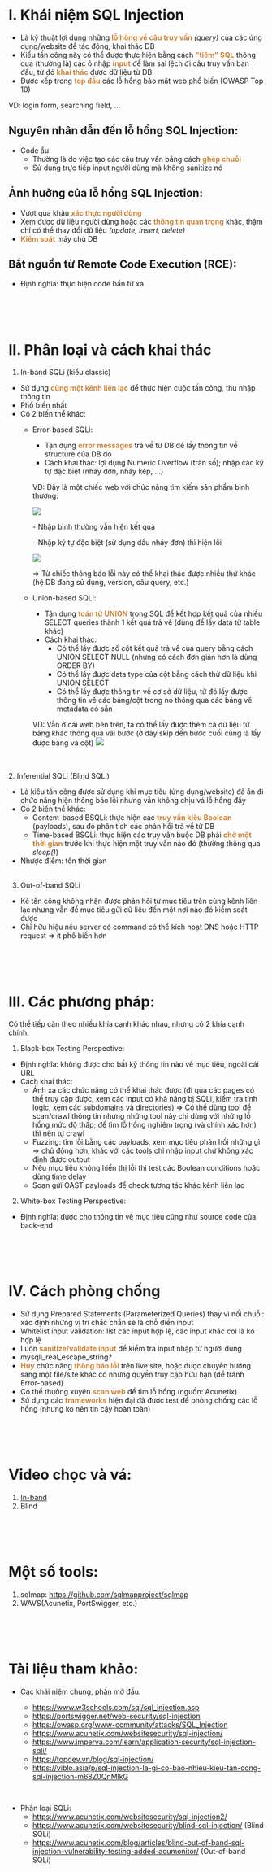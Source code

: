 # I. Khái niệm SQL Injection
* Là kỹ thuật lợi dụng những <strong style="color: #ca853c;">lỗ hổng về câu truy vấn</strong> _(query)_ của các ứng dụng/website để tác động, khai thác DB
* Kiểu tấn công này có thể được thực hiện bằng cách <strong style="color: #ca853c">"tiêm" SQL</strong> thông qua (thường là) các ô nhập <strong style="color: #ca853c">input</strong> để làm sai lệch đi câu truy vấn ban đầu, từ đó <strong style="color: #ca853c">khai thác</strong> được dữ liệu từ DB
* Được xếp trong <strong style="color: #ca853c">top đầu</strong> các lỗ hổng bảo mật web phổ biến (OWASP Top 10)

VD: login form, searching field, ...

## Nguyên nhân dẫn đến lỗ hổng SQL Injection:
* Code ẩu
    * Thường là do việc tạo các câu truy vấn bằng cách <strong style="color: #ca853c">ghép chuỗi</strong>
    * Sử dụng trực tiếp input người dùng mà không sanitize nó

## Ảnh hưởng của lỗ hổng SQL Injection:
* Vượt qua khâu <strong style="color: #ca853c">xác thực người dùng</strong>
* Xem được dữ liệu người dùng hoặc các <strong style="color: #ca853c">thông tin quan trọng</strong> khác, thậm chí có thể thay đổi dữ liệu _(update, insert, delete)_
* <strong style="color: #ca853c">Kiểm soát</strong> máy chủ DB

## Bắt nguồn từ Remote Code Execution (RCE):
* Định nghĩa: thực hiện code bẩn từ xa 

<br><br><br>

# II. Phân loại và cách khai thác
1. In-band SQLi (kiểu classic)
* Sử dụng <strong style="color: #ca853c">cùng một kênh liên lạc</strong> để thực hiện cuộc tấn công, thu nhập thông tin
* Phổ biến nhất
* Có 2 biến thể khác:
    * Error-based SQLi: 
        * Tận dụng <strong style="color: #ca853c">error messages</strong> trả về từ DB để lấy thông tin về structure của DB đó
        * Cách khai thác: lợi dụng Numeric Overflow (tràn số); nhập các ký tự đặc biệt (nháy đơn, nháy kép, ...)
        <p>VD: Đây là một chiếc web với chức năng tìm kiếm sản phẩm bình thường:</p>
        <img src="./source/img/1.png">
        <p>- Nhập bình thường vẫn hiện kết quả</p>
        <p>- Nhập ký tự đặc biệt (sử dụng dấu nháy đơn) thì hiện lỗi</p>
        <img src="./source/img/2.png">
        <p>=> Từ chiếc thông báo lỗi này có thể khai thác được nhiều thứ khác (hệ DB đang sử dụng, version, câu query, etc.)</p>

    * Union-based SQLi:
        * Tận dụng <strong style="color: #ca853c">toán tử UNION</strong> trong SQL để kết hợp kết quả của nhiều SELECT queries thành 1 kết quả trả về (dùng để lấy data từ table khác)
        * Cách khai thác: 
            * Có thể lấy được số cột kết quả trả về của query bằng cách UNION SELECT NULL (nhưng có cách đơn giản hơn là dùng ORDER BY)
            * Có thể lấy được data type của cột bằng cách thử dữ liệu khi UNION SELECT 
            * Có thể lấy được thông tin về cơ sở dữ liệu, từ đó lấy được thông tin về các bảng/cột trong nó thông qua các bảng về metadata có sẵn
        <p>VD: Vẫn ở cái web bên trên, ta có thể lấy được thêm cả dữ liệu từ bảng khác thông qua vài bước (ở đây skip đến bước cuối cùng là lấy được bảng và cột)
        <img src="./source/img/3.png">
<br><br>
2. Inferential SQLi (Blind SQLi)
* Là kiểu tấn công được sử dụng khi mục tiêu (ứng dụng/website) đã ẩn đi chức năng hiện thông báo lỗi nhưng vẫn không chịu vá lỗ hổng đấy
* Có 2 biến thể khác:
    * Content-based BSQLi: thực hiện các <strong style="color: #ca853c">truy vấn kiểu Boolean</strong> (payloads), sau đó phân tích các phản hồi trả về từ DB
    * Time-based BSQLi: thực hiện các truy vấn buộc DB phải <strong style="color: #ca853c">chờ một thời gian</strong> trước khi thực hiện một truy vấn nào đó (thường thông qua _sleep()_)
* Nhược điểm: tốn thời gian
<br><br>
3. Out-of-band SQLi
* Kẻ tấn công không nhận được phản hồi từ mục tiêu trên cùng kênh liên lạc nhưng vẫn để mục tiêu gửi dữ liệu đến một nơi nào đó kiểm soát được
* Chỉ hữu hiệu nếu server có command có thể kích hoạt DNS hoặc HTTP request => ít phổ biến hơn

<br><br><br>

# III. Các phương pháp:
Có thể tiếp cận theo nhiều khía cạnh khác nhau, nhưng có 2 khía cạnh chính:
1. Black-box Testing Perspective:
* Định nghĩa: không được cho bất kỳ thông tin nào về mục tiêu, ngoài cái URL
* Cách khai thác: 
    * Ánh xạ các chức năng có thể khai thác được (đi qua các pages có thể truy cập được, xem các input có khả năng bị SQLi, kiểm tra tính logic, xem các subdomains và directories)
=> Có thể dùng tool để scan/crawl thông tin nhưng những tool này chỉ dùng với những lỗ hổng mức độ thấp; để tìm lỗ hổng nghiêm trọng (và chính xác hơn) thì nên tự crawl
    * Fuzzing: tìm lỗi bằng các payloads, xem mục tiêu phản hồi những gì => chủ động hơn, khác với các tools chỉ nhập input chứ không xác định được output
    * Nếu mục tiêu không hiển thị lỗi thì test các Boolean conditions hoặc dùng time delay
    * Soạn gửi OAST payloads để check tương tác khác kênh liên lạc
2. White-box Testing Perspective:
* Định nghĩa: được cho thông tin về mục tiêu cũng như source code của back-end

<br><br><br>

# IV. Cách phòng chống
* Sử dụng Prepared Statements (Parameterized Queries) thay vì nối chuỗi: xác định những vị trí chắc chắn sẽ là chỗ điền input
* Whitelist input validation: list các input hợp lệ, các input khác coi là ko hợp lệ
* Luôn <strong style="color: #ca853c">sanitize/validate input</strong> để kiểm tra input nhập từ người dùng
* mysqli_real_escape_string?
* <strong style="color: #ca853c">Hủy</strong> chức năng <strong style="color: #ca853c">thông báo lỗi</strong> trên live site, hoặc được chuyển hướng sang một file/site khác có những quyền truy cập hữu hạn (để tránh Error-based)
* Có thể thường xuyên <strong style="color: #ca853c">scan web</strong> để tìm lỗ hổng (nguồn: Acunetix)
* Sử dụng các <strong style="color: #ca853c">frameworks</strong> hiện đại đã được test để phòng chống các lỗ hổng (nhưng ko nên tin cậy hoàn toàn)

<br><br><br>

# Video chọc và vá:
1. [In-band](https://drive.google.com/drive/folders/1elBdx-1phU1WtuagIvO-EuH7gohD8830?usp=sharing)
2. Blind

<br><br><br>

# Một số tools:
1. sqlmap: https://github.com/sqlmapproject/sqlmap
2. WAVS(Acunetix, PortSwigger, etc.)

<br><br><br>

# Tài liệu tham khảo:
* Các khái niệm chung, phần mở đầu:

    * https://www.w3schools.com/sql/sql_injection.asp
    * https://portswigger.net/web-security/sql-injection
    * https://owasp.org/www-community/attacks/SQL_Injection
    * https://www.acunetix.com/websitesecurity/sql-injection/
    * https://www.imperva.com/learn/application-security/sql-injection-sqli/
    * https://topdev.vn/blog/sql-injection/
    * https://viblo.asia/p/sql-injection-la-gi-co-bao-nhieu-kieu-tan-cong-sql-injection-m68Z0QnMlkG

<br>

* Phân loại SQLi:
    * https://www.acunetix.com/websitesecurity/sql-injection2/
    * https://www.acunetix.com/websitesecurity/blind-sql-injection/ (Blind SQLi)
    * https://www.acunetix.com/blog/articles/blind-out-of-band-sql-injection-vulnerability-testing-added-acumonitor/ (Out-of-band SQLi)
